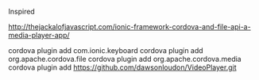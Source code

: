 Inspired

http://thejackalofjavascript.com/ionic-framework-cordova-and-file-api-a-media-player-app/

cordova plugin add com.ionic.keyboard
cordova plugin add org.apache.cordova.file
cordova plugin add org.apache.cordova.media
cordova plugin add https://github.com/dawsonloudon/VideoPlayer.git

